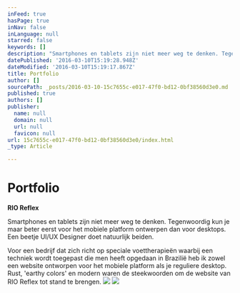 ```yaml
---
inFeed: true
hasPage: true
inNav: false
inLanguage: null
starred: false
keywords: []
description: "Smartphones en tablets zijn niet meer weg te denken. Tegenwoordig kun je maar beter eerst voor het mobiele platform ontwerpen dan voor desktops. Een beetje UI/UX Designer doet natuurlijk beiden. Voor een bedrijf dat zich richt op speciale voettherapieën waarbij een techniek wordt toegepast die men heeft opgedaan in Brazilië heb ik zowel een website ontworpen voor het mobiele platform als je reguliere desktop. Rust, 'earthy colors' en modern waren de steekwoorden om de website van RIO Reflex tot stand te brengen."
datePublished: '2016-03-10T15:19:28.948Z'
dateModified: '2016-03-10T15:19:17.867Z'
title: Portfolio
author: []
sourcePath: _posts/2016-03-10-15c7655c-e017-47f0-bd12-0bf38560d3e0.md
published: true
authors: []
publisher:
  name: null
  domain: null
  url: null
  favicon: null
url: 15c7655c-e017-47f0-bd12-0bf38560d3e0/index.html
_type: Article

---
```

# Portfolio

**RIO Reflex**

Smartphones en tablets zijn niet meer weg te denken. Tegenwoordig kun je maar beter eerst voor het mobiele platform ontwerpen dan voor desktops. Een beetje UI/UX Designer doet natuurlijk beiden. 

Voor een bedrijf dat zich richt op speciale voettherapieën waarbij een techniek wordt toegepast die men heeft opgedaan in Brazilië heb ik zowel een website ontworpen voor het mobiele platform als je reguliere desktop. Rust, 'earthy colors' en modern waren de steekwoorden om de website van RIO Reflex tot stand te brengen.
![](https://the-grid-user-content.s3-us-west-2.amazonaws.com/c218794f-6eaf-4985-bfdf-63b236ccc4af.jpg)
![](https://the-grid-user-content.s3-us-west-2.amazonaws.com/72976e5d-446e-4466-8114-a34ac0ee34b0.jpg)